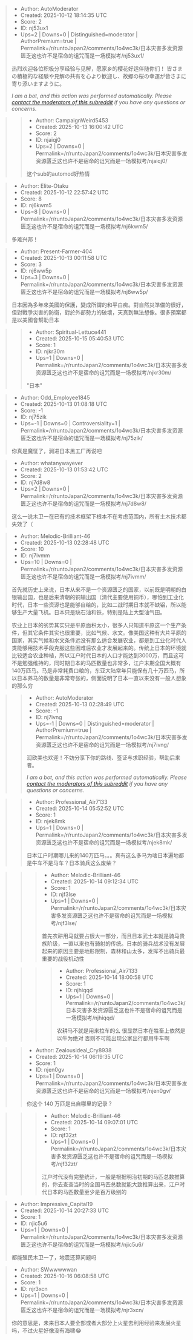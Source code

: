 > - Author: AutoModerator
> - Created: 2025-10-12 18:14:35 UTC
> - Score: 2
> - ID: nj53ux1
> - Ups=2 | Downs=0 | Distinguished=moderator | AuthorPremium=true | Permalink=/r/runtoJapan2/comments/1o4wc3k/日本灾害多发资源匮乏这也许不是宿命的诅咒而是一场模拟考/nj53ux1/
>
> 热烈欢迎各位积极分享经验与见解，愿家乡的樱花好运伴随你们！
> 皆さまの積極的な経験や見解の共有を心より歓迎し、故郷の桜の幸運が皆さまに寄り添いますように。
> 
> *I am a bot, and this action was performed automatically. Please [contact the moderators of this subreddit](/message/compose/?to=/r/runtoJapan2) if you have any questions or concerns.*

>> - Author: CampaignWeird5453
>> - Created: 2025-10-13 16:00:42 UTC
>> - Score: 2
>> - ID: njaiqj0
>> - Ups=2 | Downs=0 | Permalink=/r/runtoJapan2/comments/1o4wc3k/日本灾害多发资源匮乏这也许不是宿命的诅咒而是一场模拟考/njaiqj0/
>>
>> 这个sub的automod好热情

> - Author: Elite-Otaku
> - Created: 2025-10-12 22:57:42 UTC
> - Score: 8
> - ID: nj6kwm5
> - Ups=8 | Downs=0 | Permalink=/r/runtoJapan2/comments/1o4wc3k/日本灾害多发资源匮乏这也许不是宿命的诅咒而是一场模拟考/nj6kwm5/
>
> 多难兴邦！

> - Author: Present-Farmer-404
> - Created: 2025-10-13 00:11:58 UTC
> - Score: 3
> - ID: nj6ww5p
> - Ups=3 | Downs=0 | Permalink=/r/runtoJapan2/comments/1o4wc3k/日本灾害多发资源匮乏这也许不是宿命的诅咒而是一场模拟考/nj6ww5p/
>
> 日本因為多年來美國的保護，變成所謂的和平白痴。對自然災準備的很好，但對戰爭災害的防衛，對於外部勢力的破壞，天真到無法想像。很多預案都是以美國會幫助日本

>> - Author: Spiritual-Lettuce441
>> - Created: 2025-10-15 05:40:53 UTC
>> - Score: 1
>> - ID: njkr30m
>> - Ups=1 | Downs=0 | Permalink=/r/runtoJapan2/comments/1o4wc3k/日本灾害多发资源匮乏这也许不是宿命的诅咒而是一场模拟考/njkr30m/
>>
>> "日本"

> - Author: Odd_Employee1845
> - Created: 2025-10-13 01:08:18 UTC
> - Score: -1
> - ID: nj75zik
> - Ups=-1 | Downs=0 | Controversiality=1 | Permalink=/r/runtoJapan2/comments/1o4wc3k/日本灾害多发资源匮乏这也许不是宿命的诅咒而是一场模拟考/nj75zik/
>
> 你真是魔怔了，润进日本黑工厂再说吧

> - Author: whatanywayever
> - Created: 2025-10-13 01:53:42 UTC
> - Score: 2
> - ID: nj7d8w8
> - Ups=2 | Downs=0 | Permalink=/r/runtoJapan2/comments/1o4wc3k/日本灾害多发资源匮乏这也许不是宿命的诅咒而是一场模拟考/nj7d8w8/
>
> 这么一说木卫一在已有的技术框架下根本不在考虑范围内，所有土木技术都失效了（

> - Author: Melodic-Brilliant-46
> - Created: 2025-10-13 02:28:48 UTC
> - Score: 10
> - ID: nj7ivmm
> - Ups=10 | Downs=0 | Permalink=/r/runtoJapan2/comments/1o4wc3k/日本灾害多发资源匮乏这也许不是宿命的诅咒而是一场模拟考/nj7ivmm/
>
> 首先就历史上来说，日本从来不是一个资源匮乏的国家，以前既是明朝的白银输出国，也是后来清朝的铜输出国（清代主要使用铜币），哪怕到工业化时代，日本一些资源也是能够自给的，比如二战时期日本就不缺铝，所以能够生产大量飞机。日本只是缺石油和铁，特别是陆上大型油气田。
> 
> 农业上日本的劣势其实只是平原面积太小，很多人只知道平原这一个生产条件，但其它条件其实也很重要，比如气候、水文。像美国这种有大片平原的国家，其实气候和水文条件远没有那么适合发展农业，都是到工业化时代人类能够用技术手段克服这些困难后农业才发展起来的。传统上日本的环境就比较适合农业种植，所以江户时代日本的人口才能达到3000万，而且这可不是勉强维持的，同时期日本的马匹数量也非常多，江户末期全国大概有140万匹马。马是非常耗费口粮的，东亚大陆常年只能保有几十万匹马，所以日本养马的数量是非常夸张的，侧面说明了日本一直以来没有一般人想象的那么穷

>> - Author: AutoModerator
>> - Created: 2025-10-13 02:28:49 UTC
>> - Score: -1
>> - ID: nj7ivng
>> - Ups=-1 | Downs=0 | Distinguished=moderator | AuthorPremium=true | Permalink=/r/runtoJapan2/comments/1o4wc3k/日本灾害多发资源匮乏这也许不是宿命的诅咒而是一场模拟考/nj7ivng/
>>
>> 润欧美也欢迎！不妨分享下你的路线、签证与求职经验，帮助后来者。
>> 
>> 
>> *I am a bot, and this action was performed automatically. Please [contact the moderators of this subreddit](/message/compose/?to=/r/runtoJapan2) if you have any questions or concerns.*

>> - Author: Professional_Air7133
>> - Created: 2025-10-14 05:52:52 UTC
>> - Score: 1
>> - ID: njek8mk
>> - Ups=1 | Downs=0 | Permalink=/r/runtoJapan2/comments/1o4wc3k/日本灾害多发资源匮乏这也许不是宿命的诅咒而是一场模拟考/njek8mk/
>>
>> 日本江户时期哪儿来的140万匹马。。。真有这么多马为啥日本遍地都是牛车不是马车？日本骑兵这么废柴？

>>> - Author: Melodic-Brilliant-46
>>> - Created: 2025-10-14 09:12:34 UTC
>>> - Score: 1
>>> - ID: njf3lse
>>> - Ups=1 | Downs=0 | Permalink=/r/runtoJapan2/comments/1o4wc3k/日本灾害多发资源匮乏这也许不是宿命的诅咒而是一场模拟考/njf3lse/
>>>
>>> 首先农耕用马就要占很大一部分，而且日本武士本就是骑马贵族阶级，一直以来也有骑射的传统。日本的骑兵战术没有发展起来的原因主要是地形限制，森林和山太多，发挥不出骑兵最重要的战役机动性

>>>> - Author: Professional_Air7133
>>>> - Created: 2025-10-14 18:00:58 UTC
>>>> - Score: 1
>>>> - ID: njhiqqd
>>>> - Ups=1 | Downs=0 | Permalink=/r/runtoJapan2/comments/1o4wc3k/日本灾害多发资源匮乏这也许不是宿命的诅咒而是一场模拟考/njhiqqd/
>>>>
>>>> 农耕马不就是用来拉车的么 很显然日本在牲畜上依然是以牛为绝对 否则不可能出现公家出行都用牛车啊

>> - Author: Zealousideal_Cry8938
>> - Created: 2025-10-14 06:19:35 UTC
>> - Score: 1
>> - ID: njen0gv
>> - Ups=1 | Downs=0 | Permalink=/r/runtoJapan2/comments/1o4wc3k/日本灾害多发资源匮乏这也许不是宿命的诅咒而是一场模拟考/njen0gv/
>>
>> 你这个 140 万匹是出自哪里的记录？

>>> - Author: Melodic-Brilliant-46
>>> - Created: 2025-10-14 09:07:01 UTC
>>> - Score: 1
>>> - ID: njf32zt
>>> - Ups=1 | Downs=0 | Permalink=/r/runtoJapan2/comments/1o4wc3k/日本灾害多发资源匮乏这也许不是宿命的诅咒而是一场模拟考/njf32zt/
>>>
>>> 江户时代没有完整统计，一般是根据明治初期的马匹总数推算的，你去查查当时的全国马匹总数就能大致推算出来，江户时代日本的马匹数量至少是百万级别的

> - Author: Impressive_Capital19
> - Created: 2025-10-14 20:27:33 UTC
> - Score: 1
> - ID: njic5u6
> - Ups=1 | Downs=0 | Permalink=/r/runtoJapan2/comments/1o4wc3k/日本灾害多发资源匮乏这也许不是宿命的诅咒而是一场模拟考/njic5u6/
>
> 都能殖民木卫一了，地震还算问题吗

> - Author: SWwwwwwan
> - Created: 2025-10-16 06:08:58 UTC
> - Score: 1
> - ID: njr3xcn
> - Ups=1 | Downs=0 | Permalink=/r/runtoJapan2/comments/1o4wc3k/日本灾害多发资源匮乏这也许不是宿命的诅咒而是一场模拟考/njr3xcn/
>
> 你的意思是，未来日本人要全部或者大部分上火星去利用经验来发展火星吗，不过火星好像没有海啸😂
